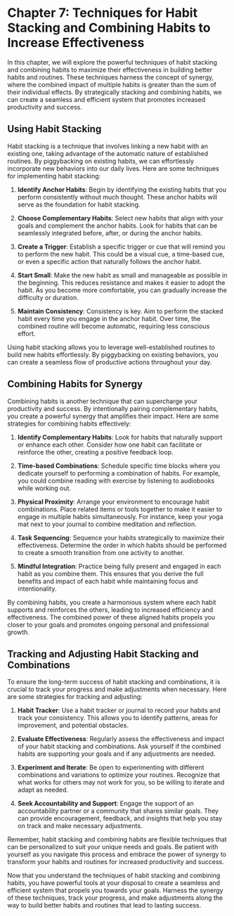 Chapter 7: Techniques for Habit Stacking and Combining Habits to Increase Effectiveness
=======================================================================================

In this chapter, we will explore the powerful techniques of habit stacking and combining habits to maximize their effectiveness in building better habits and routines. These techniques harness the concept of synergy, where the combined impact of multiple habits is greater than the sum of their individual effects. By strategically stacking and combining habits, we can create a seamless and efficient system that promotes increased productivity and success.

**Using Habit Stacking**
------------------------

Habit stacking is a technique that involves linking a new habit with an existing one, taking advantage of the automatic nature of established routines. By piggybacking on existing habits, we can effortlessly incorporate new behaviors into our daily lives. Here are some techniques for implementing habit stacking:

1. **Identify Anchor Habits**: Begin by identifying the existing habits that you perform consistently without much thought. These anchor habits will serve as the foundation for habit stacking.

2. **Choose Complementary Habits**: Select new habits that align with your goals and complement the anchor habits. Look for habits that can be seamlessly integrated before, after, or during the anchor habits.

3. **Create a Trigger**: Establish a specific trigger or cue that will remind you to perform the new habit. This could be a visual cue, a time-based cue, or even a specific action that naturally follows the anchor habit.

4. **Start Small**: Make the new habit as small and manageable as possible in the beginning. This reduces resistance and makes it easier to adopt the habit. As you become more comfortable, you can gradually increase the difficulty or duration.

5. **Maintain Consistency**: Consistency is key. Aim to perform the stacked habit every time you engage in the anchor habit. Over time, the combined routine will become automatic, requiring less conscious effort.

Using habit stacking allows you to leverage well-established routines to build new habits effortlessly. By piggybacking on existing behaviors, you can create a seamless flow of productive actions throughout your day.

**Combining Habits for Synergy**
--------------------------------

Combining habits is another technique that can supercharge your productivity and success. By intentionally pairing complementary habits, you create a powerful synergy that amplifies their impact. Here are some strategies for combining habits effectively:

1. **Identify Complementary Habits**: Look for habits that naturally support or enhance each other. Consider how one habit can facilitate or reinforce the other, creating a positive feedback loop.

2. **Time-based Combinations**: Schedule specific time blocks where you dedicate yourself to performing a combination of habits. For example, you could combine reading with exercise by listening to audiobooks while working out.

3. **Physical Proximity**: Arrange your environment to encourage habit combinations. Place related items or tools together to make it easier to engage in multiple habits simultaneously. For instance, keep your yoga mat next to your journal to combine meditation and reflection.

4. **Task Sequencing**: Sequence your habits strategically to maximize their effectiveness. Determine the order in which habits should be performed to create a smooth transition from one activity to another.

5. **Mindful Integration**: Practice being fully present and engaged in each habit as you combine them. This ensures that you derive the full benefits and impact of each habit while maintaining focus and intentionality.

By combining habits, you create a harmonious system where each habit supports and reinforces the others, leading to increased efficiency and effectiveness. The combined power of these aligned habits propels you closer to your goals and promotes ongoing personal and professional growth.

**Tracking and Adjusting Habit Stacking and Combinations**
----------------------------------------------------------

To ensure the long-term success of habit stacking and combinations, it is crucial to track your progress and make adjustments when necessary. Here are some strategies for tracking and adjusting:

1. **Habit Tracker**: Use a habit tracker or journal to record your habits and track your consistency. This allows you to identify patterns, areas for improvement, and potential obstacles.

2. **Evaluate Effectiveness**: Regularly assess the effectiveness and impact of your habit stacking and combinations. Ask yourself if the combined habits are supporting your goals and if any adjustments are needed.

3. **Experiment and Iterate**: Be open to experimenting with different combinations and variations to optimize your routines. Recognize that what works for others may not work for you, so be willing to iterate and adapt as needed.

4. **Seek Accountability and Support**: Engage the support of an accountability partner or a community that shares similar goals. They can provide encouragement, feedback, and insights that help you stay on track and make necessary adjustments.

Remember, habit stacking and combining habits are flexible techniques that can be personalized to suit your unique needs and goals. Be patient with yourself as you navigate this process and embrace the power of synergy to transform your habits and routines for increased productivity and success.

Now that you understand the techniques of habit stacking and combining habits, you have powerful tools at your disposal to create a seamless and efficient system that propels you towards your goals. Harness the synergy of these techniques, track your progress, and make adjustments along the way to build better habits and routines that lead to lasting success.
